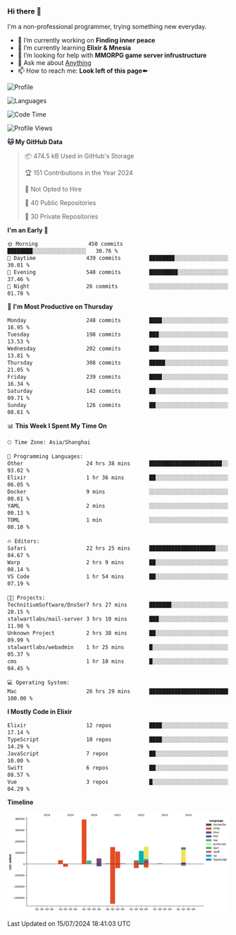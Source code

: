 ### Hi there 👋

I'm a non-professional programmer, trying something new everyday.

<!--
**dyzdyz010/dyzdyz010** is a ✨ _special_ ✨ repository because its `README.md` (this file) appears on your GitHub profile.
-->

- 🔭 I’m currently working on **Finding inner peace**
- 🌱 I’m currently learning **Elixir & Mnesia**
- 🤔 I’m looking for help with **MMORPG game server infrustructure**
- 💬 Ask me about [Anything](https://github.com/dyzdyz010/dyzdyz010/issues)
- 📫 How to reach me: **Look left of this page⬅️**

<!-- - 👯 I’m looking to collaborate on
- 😄 Pronouns: ...
- ⚡ Fun fact: ...
 -->
 
![Profile](https://github-readme-stats.vercel.app/api?username=dyzdyz010&count_private=true&show_icons=true&theme=dracula)

![Languages](https://github-readme-stats.vercel.app/api/top-langs/?username=dyzdyz010&layout=compact&theme=dracula)

<!--START_SECTION:waka-->
![Code Time](http://img.shields.io/badge/Code%20Time-1%2C686%20hrs%2039%20mins-blue)

![Profile Views](http://img.shields.io/badge/Profile%20Views-2-blue)

**🐱 My GitHub Data** 

> 📦 474.5 kB Used in GitHub's Storage 
 > 
> 🏆 151 Contributions in the Year 2024
 > 
> 🚫 Not Opted to Hire
 > 
> 📜 40 Public Repositories 
 > 
> 🔑 30 Private Repositories 
 > 
**I'm an Early 🐤** 

```text
🌞 Morning                450 commits         ████████░░░░░░░░░░░░░░░░░   30.76 % 
🌆 Daytime                439 commits         ████████░░░░░░░░░░░░░░░░░   30.01 % 
🌃 Evening                548 commits         █████████░░░░░░░░░░░░░░░░   37.46 % 
🌙 Night                  26 commits          ░░░░░░░░░░░░░░░░░░░░░░░░░   01.78 % 
```
📅 **I'm Most Productive on Thursday** 

```text
Monday                   248 commits         ████░░░░░░░░░░░░░░░░░░░░░   16.95 % 
Tuesday                  198 commits         ███░░░░░░░░░░░░░░░░░░░░░░   13.53 % 
Wednesday                202 commits         ███░░░░░░░░░░░░░░░░░░░░░░   13.81 % 
Thursday                 308 commits         █████░░░░░░░░░░░░░░░░░░░░   21.05 % 
Friday                   239 commits         ████░░░░░░░░░░░░░░░░░░░░░   16.34 % 
Saturday                 142 commits         ██░░░░░░░░░░░░░░░░░░░░░░░   09.71 % 
Sunday                   126 commits         ██░░░░░░░░░░░░░░░░░░░░░░░   08.61 % 
```


📊 **This Week I Spent My Time On** 

```text
🕑︎ Time Zone: Asia/Shanghai

💬 Programming Languages: 
Other                    24 hrs 38 mins      ███████████████████████░░   93.02 % 
Elixir                   1 hr 36 mins        ██░░░░░░░░░░░░░░░░░░░░░░░   06.05 % 
Docker                   9 mins              ░░░░░░░░░░░░░░░░░░░░░░░░░   00.61 % 
YAML                     2 mins              ░░░░░░░░░░░░░░░░░░░░░░░░░   00.13 % 
TOML                     1 min               ░░░░░░░░░░░░░░░░░░░░░░░░░   00.10 % 

🔥 Editors: 
Safari                   22 hrs 25 mins      █████████████████████░░░░   84.67 % 
Warp                     2 hrs 9 mins        ██░░░░░░░░░░░░░░░░░░░░░░░   08.14 % 
VS Code                  1 hr 54 mins        ██░░░░░░░░░░░░░░░░░░░░░░░   07.19 % 

🐱‍💻 Projects: 
TechnitiumSoftware/DnsSer7 hrs 27 mins       ███████░░░░░░░░░░░░░░░░░░   28.15 % 
stalwartlabs/mail-server 3 hrs 10 mins       ███░░░░░░░░░░░░░░░░░░░░░░   11.98 % 
Unknown Project          2 hrs 38 mins       ██░░░░░░░░░░░░░░░░░░░░░░░   09.99 % 
stalwartlabs/webadmin    1 hr 25 mins        █░░░░░░░░░░░░░░░░░░░░░░░░   05.37 % 
cms                      1 hr 10 mins        █░░░░░░░░░░░░░░░░░░░░░░░░   04.45 % 

💻 Operating System: 
Mac                      26 hrs 29 mins      █████████████████████████   100.00 % 
```

**I Mostly Code in Elixir** 

```text
Elixir                   12 repos            ████░░░░░░░░░░░░░░░░░░░░░   17.14 % 
TypeScript               10 repos            ████░░░░░░░░░░░░░░░░░░░░░   14.29 % 
JavaScript               7 repos             ██░░░░░░░░░░░░░░░░░░░░░░░   10.00 % 
Swift                    6 repos             ██░░░░░░░░░░░░░░░░░░░░░░░   08.57 % 
Vue                      3 repos             █░░░░░░░░░░░░░░░░░░░░░░░░   04.29 % 
```



**Timeline**

![Lines of Code chart](https://raw.githubusercontent.com/dyzdyz010/dyzdyz010/master/assets/bar_graph.png)


 Last Updated on 15/07/2024 18:41:03 UTC
<!--END_SECTION:waka-->

